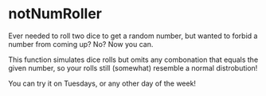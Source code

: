# notNumRoller


Ever needed to roll two dice to get a random number, but wanted to forbid a number from coming up? No? Now you can.

This function simulates dice rolls but omits any combonation that equals the given number, so your rolls still (somewhat) resemble a normal distrobution! 

You can try it on Tuesdays, or any other day of the week!